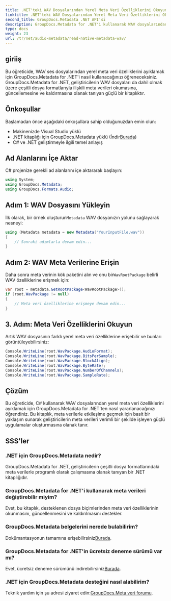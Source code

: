 ```yaml
---
title: .NET'teki WAV Dosyalarından Yerel Meta Veri Özelliklerini Okuyun
linktitle: .NET'teki WAV Dosyalarından Yerel Meta Veri Özelliklerini Okuyun
second_title: GroupDocs.Metadata .NET API'si
description: GroupDocs.Metadata for .NET'i kullanarak WAV dosyalarından yerel meta verileri nasıl çıkaracağınızı keşfedin. WAV dosyası özelliklerini okumak için kolay C# eğitimi.
type: docs
weight: 23
url: /tr/net/audio-metadata/read-native-metadata-wav/
---
```

## giriiş
Bu öğreticide, WAV ses dosyalarından yerel meta veri özelliklerini ayıklamak için GroupDocs.Metadata for .NET'i nasıl kullanacağınızı öğreneceksiniz. GroupDocs.Metadata for .NET, geliştiricilerin WAV dosyaları da dahil olmak üzere çeşitli dosya formatlarıyla ilişkili meta verileri okumasına, güncellemesine ve kaldırmasına olanak tanıyan güçlü bir kitaplıktır.
## Önkoşullar
Başlamadan önce aşağıdaki önkoşullara sahip olduğunuzdan emin olun:
- Makinenizde Visual Studio yüklü
-  .NET kitaplığı için GroupDocs.Metadata yüklü (İndir[Burada](https://releases.groupdocs.com/metadata/net/))
- C# ve .NET geliştirmeyle ilgili temel anlayış

## Ad Alanlarını İçe Aktar
C# projenize gerekli ad alanlarını içe aktararak başlayın:
```csharp
using System;
using GroupDocs.Metadata;
using GroupDocs.Formats.Audio;
```
## Adım 1: WAV Dosyasını Yükleyin
 İlk olarak, bir örnek oluşturun`Metadata` WAV dosyanızın yolunu sağlayarak nesneyi:
```csharp
using (Metadata metadata = new Metadata("YourInputFile.wav"))
{
    // Sonraki adımlarla devam edin...
}
```
## Adım 2: WAV Meta Verilerine Erişin
 Daha sonra meta verinin kök paketini alın ve onu bir`WavRootPackage` belirli WAV özelliklerine erişmek için:
```csharp
var root = metadata.GetRootPackage<WavRootPackage>();
if (root.WavPackage != null)
{
    // Meta veri özelliklerine erişmeye devam edin...
}
```
## 3. Adım: Meta Veri Özelliklerini Okuyun
Artık WAV dosyasının farklı yerel meta veri özelliklerine erişebilir ve bunları görüntüleyebilirsiniz:
```csharp
Console.WriteLine(root.WavPackage.AudioFormat);
Console.WriteLine(root.WavPackage.BitsPerSample);
Console.WriteLine(root.WavPackage.BlockAlign);
Console.WriteLine(root.WavPackage.ByteRate);
Console.WriteLine(root.WavPackage.NumberOfChannels);
Console.WriteLine(root.WavPackage.SampleRate);
```

## Çözüm
Bu öğreticide, C# kullanarak WAV dosyalarından yerel meta veri özelliklerini ayıklamak için GroupDocs.Metadata for .NET'ten nasıl yararlanacağınızı öğrendiniz. Bu kitaplık, meta verilerle etkileşime geçmek için basit bir yaklaşım sunarak geliştiricilerin meta verileri verimli bir şekilde işleyen güçlü uygulamalar oluşturmasına olanak tanır.

## SSS'ler
### .NET için GroupDocs.Metadata nedir?
GroupDocs.Metadata for .NET, geliştiricilerin çeşitli dosya formatlarındaki meta verilerle programlı olarak çalışmasına olanak tanıyan bir .NET kitaplığıdır.
### GroupDocs.Metadata for .NET'i kullanarak meta verileri değiştirebilir miyim?
Evet, bu kitaplık, desteklenen dosya biçimlerinden meta veri özelliklerinin okunmasını, güncellenmesini ve kaldırılmasını destekler.
### GroupDocs.Metadata belgelerini nerede bulabilirim?
 Dokümantasyonun tamamına erişebilirsiniz[Burada](https://reference.groupdocs.com/metadata/net/).
### GroupDocs.Metadata for .NET'in ücretsiz deneme sürümü var mı?
 Evet, ücretsiz deneme sürümünü indirebilirsiniz[Burada](https://releases.groupdocs.com/).
### .NET için GroupDocs.Metadata desteğini nasıl alabilirim?
 Teknik yardım için şu adresi ziyaret edin:[GroupDocs.Meta veri forumu](https://forum.groupdocs.com/c/metadata/14).
